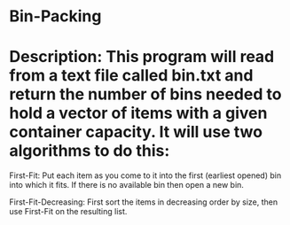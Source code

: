 # Bin-Packing

# Description: This program will read from a text file called bin.txt and return the number of bins needed to hold a vector of items with a given container capacity. It will use two algorithms to do this: 


First-Fit: Put each item as you come to it into the first (earliest opened) bin into which it fits.  If there is no available bin then open a new bin. 

First-Fit-Decreasing: First sort the items in decreasing order by size, then use First-Fit on the resulting list. 
